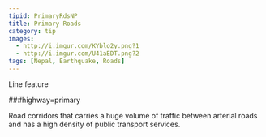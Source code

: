 ```yaml
---
tipid: PrimaryRdsNP
title: Primary Roads
category: tip
images:
  - http://i.imgur.com/KYblo2y.png?1
  - http://i.imgur.com/U41aEDT.png?2
tags: [Nepal, Earthquake, Roads]
---
```

Line feature

###highway=primary

Road corridors that carries a huge volume of traffic between arterial roads and has a high density of public transport services.
